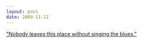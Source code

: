 ```yaml
---
layout: post
date: 2009-11-21
---  
```


["Nobody leaves this place without singing the blues."](https://www.youtube.com/watch?v=1ejUwdbAokY)
